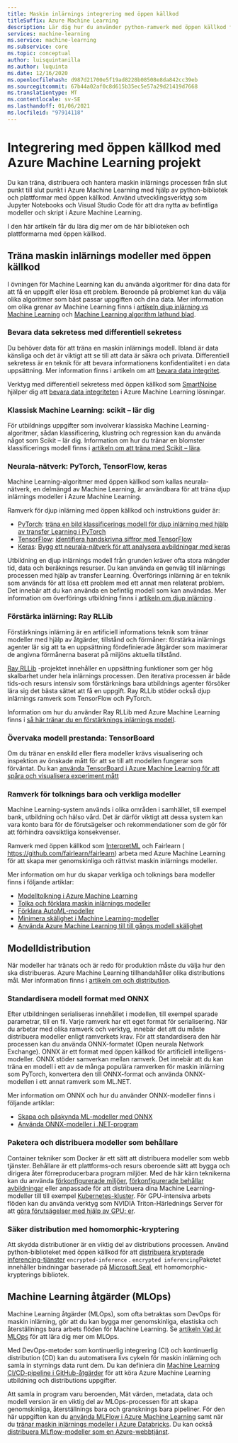 ```yaml
---
title: Maskin inlärnings integrering med öppen källkod
titleSuffix: Azure Machine Learning
description: Lär dig hur du använder python-ramverk med öppen källkod för att träna, distribuera och hantera maskin inlärnings lösningar från slut punkt till slut punkt i Azure Machine Learning.
services: machine-learning
ms.service: machine-learning
ms.subservice: core
ms.topic: conceptual
author: luisquintanilla
ms.author: luquinta
ms.date: 12/16/2020
ms.openlocfilehash: d987d21700e5f19ad8228b08508e8da842cc39eb
ms.sourcegitcommit: 67b44a02af0c8d615b35ec5e57a29d21419d7668
ms.translationtype: MT
ms.contentlocale: sv-SE
ms.lasthandoff: 01/06/2021
ms.locfileid: "97914118"
---
```

# <a name="open-source-integration-with-azure-machine-learning-projects"></a>Integrering med öppen källkod med Azure Machine Learning projekt

Du kan träna, distribuera och hantera maskin inlärnings processen från slut punkt till slut punkt i Azure Machine Learning med hjälp av python-bibliotek och plattformar med öppen källkod.  Använd utvecklingsverktyg som Jupyter Notebooks och Visual Studio Code för att dra nytta av befintliga modeller och skript i Azure Machine Learning.  

I den här artikeln får du lära dig mer om de här biblioteken och plattformarna med öppen källkod.

## <a name="train-open-source-machine-learning-models"></a>Träna maskin inlärnings modeller med öppen källkod

I övningen för Machine Learning kan du använda algoritmer för dina data för att få en uppgift eller lösa ett problem. Beroende på problemet kan du välja olika algoritmer som bäst passar uppgiften och dina data. Mer information om olika grenar av Machine Learning finns i [artikeln djup inlärning vs Machine Learning](./concept-deep-learning-vs-machine-learning.md) och [Machine Learning algorithm lathund blad](algorithm-cheat-sheet.md).

### <a name="preserve-data-privacy-using-differential-privacy"></a>Bevara data sekretess med differentiell sekretess

Du behöver data för att träna en maskin inlärnings modell. Ibland är data känsliga och det är viktigt att se till att data är säkra och privata. Differentiell sekretess är en teknik för att bevara informationens konfidentialitet i en data uppsättning. Mer information finns i artikeln om att [bevara data integritet](concept-differential-privacy.md). 

Verktyg med differentiell sekretess med öppen källkod som [SmartNoise](https://github.com/opendifferentialprivacy/smartnoise-core-python) hjälper dig att [bevara data integriteten](how-to-differential-privacy.md) i Azure Machine Learning lösningar.

### <a name="classical-machine-learning-scikit-learn"></a>Klassisk Machine Learning: scikit – lär dig

För utbildnings uppgifter som involverar klassiska Machine Learning-algoritmer, sådan klassificering, klustring och regression kan du använda något som Scikit – lär dig. Information om hur du tränar en blomster klassificerings modell finns i [artikeln om att träna med Scikit – lära](how-to-train-scikit-learn.md).

### <a name="neural-networks-pytorch-tensorflow-keras"></a>Neurala-nätverk: PyTorch, TensorFlow, keras

Machine Learning-algoritmer med öppen källkod som kallas neurala-nätverk, en delmängd av Machine Learning, är användbara för att träna djup inlärnings modeller i Azure Machine Learning.

Ramverk för djup inlärning med öppen källkod och instruktions guider är:

 *  [PyTorch](https://github.com/pytorch/pytorch): [träna en bild klassificerings modell för djup inlärning med hjälp av transfer Learning i PyTorch](how-to-train-pytorch.md) 
 *  [TensorFlow](https://github.com/tensorflow/tensorflow): [identifiera handskrivna siffror med TensorFlow](how-to-train-tensorflow.md)
 *  [Keras](https://github.com/keras-team/keras): [Bygg ett neurala-nätverk för att analysera avbildningar med keras](how-to-train-keras.md)

Utbildning en djup inlärnings modell från grunden kräver ofta stora mängder tid, data och beräknings resurser. Du kan använda en genväg till inlärnings processen med hjälp av transfer Learning. Överförings inlärning är en teknik som används för att lösa ett problem med ett annat men relaterat problem. Det innebär att du kan använda en befintlig modell som kan användas. Mer information om överförings utbildning finns i [artikeln om djup inlärning](concept-deep-learning-vs-machine-learning.md#transfer-learning) .

### <a name="reinforcement-learning-ray-rllib"></a>Förstärka inlärning: Ray RLLib

Förstärknings inlärning är en artificiell informations teknik som tränar modeller med hjälp av åtgärder, tillstånd och förmåner: förstärka inlärnings agenter lär sig att ta en uppsättning fördefinierade åtgärder som maximerar de angivna förmånerna baserat på miljöns aktuella tillstånd. 

[Ray RLLib](https://github.com/ray-project/ray) -projektet innehåller en uppsättning funktioner som ger hög skalbarhet under hela inlärnings processen. Den iterativa processen är både tids-och resurs intensiv som förstärknings bara utbildnings agenter försöker lära sig det bästa sättet att få en uppgift.  Ray RLLib stöder också djup inlärnings ramverk som TensorFlow och PyTorch.  

Information om hur du använder Ray RLLib med Azure Machine Learning finns i [så här tränar du en förstärknings inlärnings modell](how-to-use-reinforcement-learning.md).

### <a name="monitor-model-performance-tensorboard"></a>Övervaka modell prestanda: TensorBoard

Om du tränar en enskild eller flera modeller krävs visualisering och inspektion av önskade mått för att se till att modellen fungerar som förväntat. Du kan [använda TensorBoard i Azure Machine Learning för att spåra och visualisera experiment mått](./how-to-monitor-tensorboard.md)

### <a name="frameworks-for-interpretable-and-fair-models"></a>Ramverk för tolknings bara och verkliga modeller

Machine Learning-system används i olika områden i samhället, till exempel bank, utbildning och hälso vård. Det är därför viktigt att dessa system kan vara konto bara för de förutsägelser och rekommendationer som de gör för att förhindra oavsiktliga konsekvenser.

Ramverk med öppen källkod som [InterpretML](https://github.com/interpretml/interpret/) och Fairlearn ( https://github.com/fairlearn/fairlearn) arbeta med Azure Machine Learning för att skapa mer genomskinliga och rättvist maskin inlärnings modeller.

Mer information om hur du skapar verkliga och tolknings bara modeller finns i följande artiklar:

- [Modelltolkning i Azure Machine Learning](how-to-machine-learning-interpretability.md)
- [Tolka och förklara maskin inlärnings modeller](how-to-machine-learning-interpretability-aml.md)
- [Förklara AutoML-modeller](how-to-machine-learning-interpretability-automl.md)
- [Minimera skälighet i Machine Learning-modeller](concept-fairness-ml.md)
- [Använda Azure Machine Learning till till gångs modell skälighet](how-to-machine-learning-fairness-aml.md)

## <a name="model-deployment"></a>Modelldistribution

När modeller har tränats och är redo för produktion måste du välja hur den ska distribueras. Azure Machine Learning tillhandahåller olika distributions mål. Mer information finns i [artikeln om och distribution](./how-to-deploy-and-where.md).

### <a name="standardize-model-formats-with-onnx"></a>Standardisera modell format med ONNX

Efter utbildningen serialiseras innehållet i modellen, till exempel sparade parametrar, till en fil. Varje ramverk har ett eget format för serialisering. När du arbetar med olika ramverk och verktyg, innebär det att du måste distribuera modeller enligt ramverkets krav. För att standardisera den här processen kan du använda ONNX-formatet (Open neurala Network Exchange). ONNX är ett format med öppen källkod för artificiell intelligens-modeller. ONNX stöder samverkan mellan ramverk. Det innebär att du kan träna en modell i ett av de många populära ramverken för maskin inlärning som PyTorch, konvertera den till ONNX-format och använda ONNX-modellen i ett annat ramverk som ML.NET.

Mer information om ONNX och hur du använder ONNX-modeller finns i följande artiklar:

- [Skapa och påskynda ML-modeller med ONNX](concept-onnx.md)
- [Använda ONNX-modeller i .NET-program](how-to-use-automl-onnx-model-dotnet.md)

### <a name="package-and-deploy-models-as-containers"></a>Paketera och distribuera modeller som behållare

Container tekniker som Docker är ett sätt att distribuera modeller som webb tjänster. Behållare är ett plattforms-och resurs oberoende sätt att bygga och dirigera åter förreproducerbara program miljöer. Med de här kärn teknikerna kan du använda [förkonfigurerade miljöer](./how-to-use-environments.md), [förkonfigurerade behållar avbildningar](./how-to-deploy-custom-docker-image.md) eller anpassade för att distribuera dina Machine Learning-modeller till till exempel [Kubernetes-kluster](./how-to-deploy-azure-kubernetes-service.md?tabs=python). För GPU-intensiva arbets flöden kan du använda verktyg som NVIDIA Triton-Härlednings Server för att [göra förutsägelser med hjälp av GPU: er](how-to-deploy-with-triton.md?tabs=python).

### <a name="secure-deployments-with-homomorphic-encryption"></a>Säker distribution med homomorphic-kryptering

Att skydda distributioner är en viktig del av distributions processen. Använd python-biblioteket med öppen källkod för att [distribuera krypterade inferencing-tjänster](how-to-homomorphic-encryption-seal.md) `encrypted-inference` . `encrypted inferencing`Paketet innehåller bindningar baserade på [Microsoft Seal](https://github.com/Microsoft/SEAL), ett homomorphic-krypterings bibliotek.

## <a name="machine-learning-operations-mlops"></a>Machine Learning åtgärder (MLOps)

Machine Learning åtgärder (MLOps), som ofta betraktas som DevOps för maskin inlärning, gör att du kan bygga mer genomskinliga, elastiska och återställnings bara arbets flöden för Machine Learning. Se [artikeln Vad är MLOps](./concept-model-management-and-deployment.md) för att lära dig mer om MLOps. 

Med DevOps-metoder som kontinuerlig integrering (CI) och kontinuerlig distribution (CD) kan du automatisera livs cykeln för maskin inlärning och samla in styrnings data runt dem. Du kan definiera din [Machine Learning CI/CD-pipeline i GitHub-åtgärder](./how-to-github-actions-machine-learning.md) för att köra Azure Machine Learning utbildning och distributions uppgifter. 

Att samla in program varu beroenden, Mät värden, metadata, data och modell version är en viktig del av MLOps-processen för att skapa genomskinliga, återställnings bara och gransknings bara pipeliner. För den här uppgiften kan du [använda MLFlow i Azure Machine Learning](how-to-use-mlflow.md) samt när du [tränar maskin inlärnings modeller i Azure Databricks](./how-to-use-mlflow-azure-databricks.md). Du kan också [distribuera MLflow-modeller som en Azure-webbtjänst](how-to-deploy-mlflow-models.md). 
